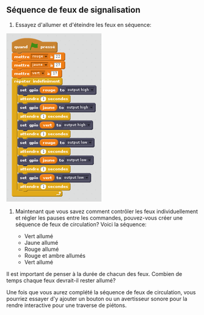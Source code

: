 ## Séquence de feux de signalisation

1. Essayez d'allumer et d'éteindre les feux en séquence:

![](images/scratch2-5.png)

1. Maintenant que vous savez comment contrôler les feux individuellement et régler les pauses entre les commandes, pouvez-vous créer une séquence de feux de circulation? Voici la séquence:
    
    - Vert allumé
    - Jaune allumé
    - Rouge allumé
    - Rouge et ambre allumés
    - Vert allumé

Il est important de penser à la durée de chacun des feux. Combien de temps chaque feux devrait-il rester allumé?

Une fois que vous aurez complété la séquence de feux de circulation, vous pourriez essayer d'y ajouter un bouton ou un avertisseur sonore pour la rendre interactive pour une traverse de piétons.